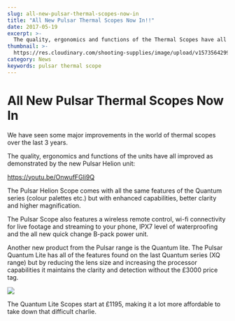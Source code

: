 ```yaml
---
slug: all-new-pulsar-thermal-scopes-now-in
title: "All New Pulsar Thermal Scopes Now In!!"
date: 2017-05-19
excerpt: >-
  The quality, ergonomics and functions of the Thermal Scopes have all improved as demonstrated by the new Pulsar Helion unit.
thumbnail: >-
  https://res.cloudinary.com/shooting-supplies/image/upload/v1573564299/pulsar-xq23v-thermal-monoculars_vntxoy_oxv1c0-1_ecs6pn.jpg
category: News
keywords: pulsar thermal scope
---
```


# **All New Pulsar Thermal Scopes Now In**

We have seen some major improvements in the world of thermal scopes over the last 3 years.

The quality, ergonomics and functions of the units have all improved as demonstrated by the new Pulsar Helion unit:

https://youtu.be/OnwufFGli9Q

The Pulsar Helion Scope comes with all the same features of the Quantum series (colour palettes etc.) but with enhanced capabilities, better clarity and higher magnification.

The Pulsar Scope also features a wireless remote control, wi-fi connectivity for live footage and streaming to your phone, IPX7 level of waterproofing and the all new quick change B-pack power unit.

Another new product from the Pulsar range is the Quantum lite. The Pulsar Quantum Lite has all of the features found on the last Quantum series (XQ range) but by reducing the lens size and increasing the processor capabilities it maintains the clarity and detection without the £3000 price tag.

![](https://res.cloudinary.com/shooting-supplies/image/upload/v1573564299/pulsar-xq23v-thermal-monoculars_vntxoy_oxv1c0-1_ecs6pn.jpg)

The Quantum Lite Scopes start at £1195, making it a lot more affordable to take down that difficult charlie.
